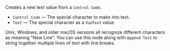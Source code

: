 ﻿Creates a new text value from a `Control Code`.

- `Control Code` — The special character to make into text.
- `Text` — The special character as a `VuoText` value.

Unix, Windows, and older macOS versions all recognize different characters as meaning "New Line".  You can use this node along with `Append Text` to string together multiple lines of text with line breaks.
